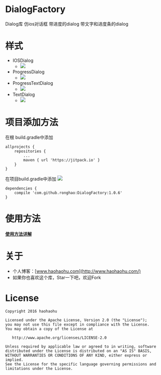 # DialogFactory
Dialog库  仿ios对话框 带进度的dialog  带文字和进度条的dialog

# 样式
+ IOSDialog
	+ ![](images/type1.jpg)
+ ProgressDialog
	+ ![](images/type2.jpg)
+ ProgressTextDialog
	+ ![](images/type3.jpg)
+ TextDialog
	+ ![](images/type4.jpg)

# 项目添加方法
在根 build.gradle中添加
```
allprojects {
    repositories {
        ...
        maven { url 'https://jitpack.io' }
    }
}
```

在项目build.gradle中添加 ![](https://jitpack.io/v/ronghao/DialogFactory.svg)
```
dependencies {
    compile 'com.github.ronghao:DialogFactory:1.0.6'
}
```
# 使用方法
   #### [使用方法详解](https://github.com/ronghao/DialogFactory/blob/master/app/src/main/java/com/haohaohu/dialogfactorysample/MainActivity.java)

# 关于
+ 个人博客：[www.haohaohu.com](http://www.haohaohu.com/)
+ 如果你也喜欢这个库，Star一下吧，欢迎Fork

# License

    Copyright 2016 haohaohu

    Licensed under the Apache License, Version 2.0 (the "License");
    you may not use this file except in compliance with the License.
    You may obtain a copy of the License at

       http://www.apache.org/licenses/LICENSE-2.0

    Unless required by applicable law or agreed to in writing, software
    distributed under the License is distributed on an "AS IS" BASIS,
    WITHOUT WARRANTIES OR CONDITIONS OF ANY KIND, either express or implied.
    See the License for the specific language governing permissions and
    limitations under the License.
